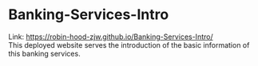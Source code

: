 # Banking-Services-Intro
Link: https://robin-hood-zjw.github.io/Banking-Services-Intro/<br />
This deployed website serves the introduction of the basic information of this banking services.
